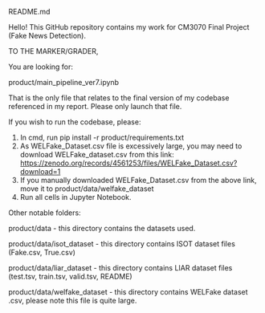 README.md 

Hello! 
This GitHub repository contains my work for CM3070 Final Project (Fake News Detection). 

TO THE MARKER/GRADER, 

You are looking for:

product/main_pipeline_ver7.ipynb

That is the only file that relates to the final version of my codebase referenced in my report.
Please only launch that file. 

If you wish to run the codebase, please:
1. In cmd, run pip install -r product/requirements.txt
2. As WELFake_Dataset.csv file is excessively large, you may need to download WELFake_dataset.csv from this link: https://zenodo.org/records/4561253/files/WELFake_Dataset.csv?download=1
3. If you manually downloaded WELFake_Dataset.csv from the above link, move it to product/data/welfake_dataset
4. Run all cells in Jupyter Notebook. 

Other notable folders:

product/data - this directory contains the datasets used. 

product/data/isot_dataset - this directory contains ISOT dataset files (Fake.csv, True.csv)

product/data/liar_dataset - this directory contains LIAR dataset files (test.tsv, train.tsv, valid.tsv, README)

product/data/welfake_dataset - this directory contains WELFake dataset .csv, please note this file is quite large. 
